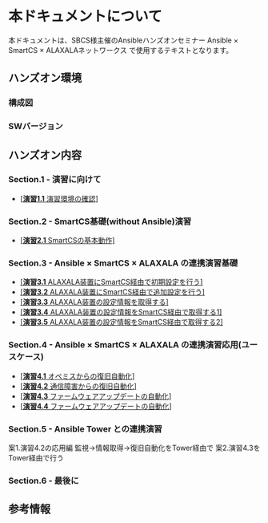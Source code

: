 # 本ドキュメントについて

本ドキュメントは、SBCS様主催のAnsibleハンズオンセミナー
Ansible × SmartCS × ALAXALAネットワークス
で使用するテキストとなります。

## ハンズオン環境

### 構成図

### SWバージョン


## ハンズオン内容

### Section.1 - 演習に向けて

- [[**演習1.1** 演習環境の確認]](1.1-preparing_for_the_exercise.md)


### Section.2 - SmartCS基礎(without Ansible)演習

- [[**演習2.1** SmartCSの基本動作]](2.1-basic_operation_of_smartcs.md)

### Section.3 - Ansible × SmartCS × ALAXALA の連携演習基礎

- [[**演習3.1** ALAXALA装置にSmartCS経由で初期設定を行う]](3.1-Initial_setup_via_SmartCS_using_Ansible_on_ALAXALA_device.md)
- [[**演習3.2** ALAXALA装置にSmartCS経由で追加設定を行う]](3.2-Additional_setup_via_SmartCS_using_Ansible_on_ALAXALA_device.md)
- [[**演習3.3** ALAXALA装置の設定情報を取得する]](3.3-Get_ALAXALA_device_setting_information.md)
- [[**演習3.4** ALAXALA装置の設定情報をSmartCS経由で取得する1]](3.4-Get_ALAXALA_device_setting_information_via_SmartCS_1.md)
- [[**演習3.5** ALAXALA装置の設定情報をSmartCS経由で取得する2]](3.4-Get_ALAXALA_device_setting_information_via_SmartCS_2.md)

### Section.4 - Ansible × SmartCS × ALAXALA の連携演習応用(ユースケース)

- [[**演習4.1** オペミスからの復旧自動化]](4.1-Automated_operation_error_recovery.md)
- [[**演習4.2** 通信障害からの復旧自動化]](4.2-Automated_recovery_from_network_communication_failures.md)
- [[**演習4.3** ファームウェアアップデートの自動化]](4.3-Automating_firmware_updates.md)
- [[**演習4.4** ファームウェアアップデートの自動化]](4.4-Automation_of_initializataion_work.md)

### Section.5 - Ansible Tower との連携演習

案1.演習4.2の応用編 監視→情報取得→復旧自動化をTower経由で
案2.演習4.3をTower経由で行う

### Section.6 - 最後に

## 参考情報






